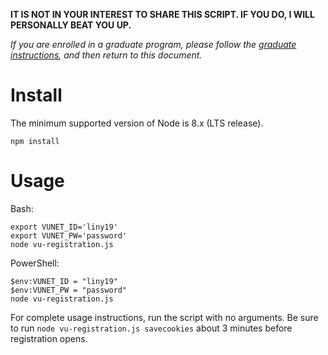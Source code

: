 **IT IS NOT IN YOUR INTEREST TO SHARE THIS SCRIPT. IF YOU DO, I WILL PERSONALLY BEAT YOU UP.**

*If you are enrolled in a graduate program, please follow the [graduate instructions](https://github.com/yunyu/vu-registration-node/blob/master/GRAD_INSTRUCTIONS.md), and then return to this document.*

Install
==

The minimum supported version of Node is 8.x (LTS release).

    npm install

Usage
==

Bash:

    export VUNET_ID='liny19'
    export VUNET_PW='password'
    node vu-registration.js

PowerShell:

    $env:VUNET_ID = "liny19"
    $env:VUNET_PW = "password"
    node vu-registration.js

For complete usage instructions, run the script with no arguments. Be sure to run `node vu-registration.js savecookies` about 3 minutes before registration opens.